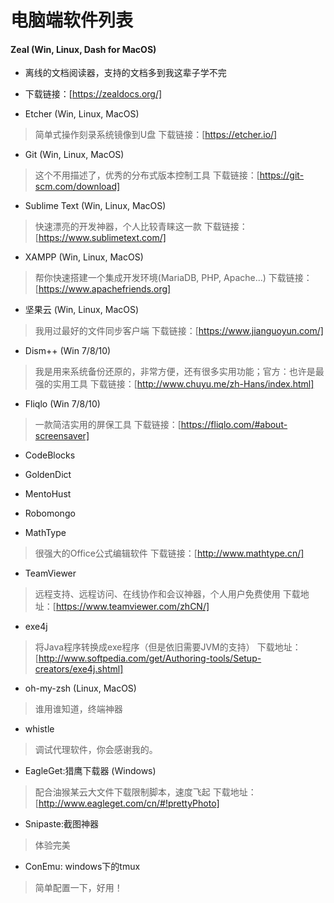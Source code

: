 电脑端软件列表
==============

####  Zeal (Win, Linux, Dash for MacOS)
- 离线的文档阅读器，支持的文档多到我这辈子学不完
- 下载链接：[https://zealdocs.org/]

- Etcher (Win, Linux, MacOS)
> 简单式操作刻录系统镜像到U盘
> 下载链接：[https://etcher.io/]

- Git (Win, Linux, MacOS)
> 这个不用描述了，优秀的分布式版本控制工具
> 下载链接：[https://git-scm.com/download]

- Sublime Text (Win, Linux, MacOS)
> 快速漂亮的开发神器，个人比较青睐这一款
> 下载链接：[https://www.sublimetext.com/]

- XAMPP (Win, Linux, MacOS)
> 帮你快速搭建一个集成开发环境(MariaDB, PHP, Apache...)
> 下载链接：[https://www.apachefriends.org]

- 坚果云 (Win, Linux, MacOS)
> 我用过最好的文件同步客户端
> 下载链接：[https://www.jianguoyun.com/]

- Dism++ (Win 7/8/10)
> 我是用来系统备份还原的，非常方便，还有很多实用功能；官方：也许是最强的实用工具
> 下载链接：[http://www.chuyu.me/zh-Hans/index.html]

- Fliqlo (Win 7/8/10)
> 一款简洁实用的屏保工具
> 下载链接：[https://fliqlo.com/#about-screensaver]

- CodeBlocks

- GoldenDict

- MentoHust

- Robomongo

- MathType
> 很强大的Office公式编辑软件
> 下载链接：[http://www.mathtype.cn/]

- TeamViewer
> 远程支持、远程访问、在线协作和会议神器，个人用户免费使用
> 下载地址：[https://www.teamviewer.com/zhCN/]

- exe4j
> 将Java程序转换成exe程序（但是依旧需要JVM的支持）
> 下载地址：[http://www.softpedia.com/get/Authoring-tools/Setup-creators/exe4j.shtml]

- oh-my-zsh (Linux, MacOS)
> 谁用谁知道，终端神器

- whistle
> 调试代理软件，你会感谢我的。

- EagleGet:猎鹰下载器 (Windows)
> 配合油猴某云大文件下载限制脚本，速度飞起
> 下载地址：[http://www.eagleget.com/cn/#!prettyPhoto]

- Snipaste:截图神器
> 体验完美

- ConEmu: windows下的tmux
> 简单配置一下，好用！
